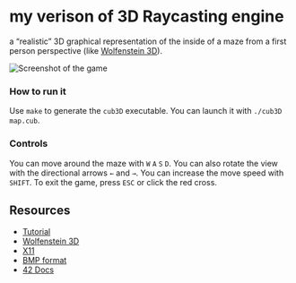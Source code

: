# my verison of 3D Raycasting engine

a “realistic” 3D graphical
representation of the inside of a maze from a
first person perspective
(like [Wolfenstein 3D](https://fr.wikipedia.org/wiki/Wolfenstein_3D)).

<img align="center" src="./pngs/neonbrkda1024.png" alt="Screenshot of the game" />

### How to run it

Use ``make`` to generate the ``cub3D`` executable.
You can launch it with ``./cub3D map.cub``.

### Controls

You can move around the maze with ``W`` ``A`` ``S`` ``D``.
You can also rotate the view with the directional arrows ``←`` and ``→``.
You can increase the move speed with ``SHIFT``.
To exit the game, press ``ESC`` or click the red cross.

## Resources

* [Tutorial](https://lodev.org/cgtutor/raycasting.html)
* [Wolfenstein 3D](http://users.atw.hu/wolf3d/)
* [X11](https://github.com/qst0/ft_libgfx)
* [BMP format](https://web.archive.org/web/20080912171714/http://www.fortunecity.com/skyscraper/windows/364/bmpffrmt.html)
* [42 Docs](https://harm-smits.github.io/42docs/)
